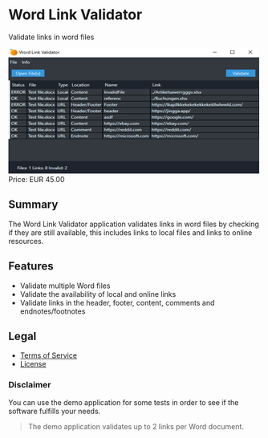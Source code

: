 # Word Link Validator

Validate links in word files

<div class="splash">
    <img alt="Splash" src="/content/solutions/finished/Word_Link_Validator/img/Word_Link_Validator_splash.png">
    <div class="price">Price: EUR 45.00</div>
    <div class="purchase">
        <!--<a class="button" href="#">Demo</a>
        <a class="button" href="#">Buy</a>-->
    </div>
</div>

## Summary

The Word Link Validator application validates links in word files by checking if they are still available, this includes links to local files and links to online resources.

## Features

* Validate multiple Word files
* Validate the availability of local and online links
* Validate links in the header, footer, content, comments and endnotes/footnotes

## Legal

* [Terms of Service](/en/terms)
* [License](https://github.com/Karaka-Management/OCRImageOptimizerApp/blob/master/LICENSE.txt)

### Disclaimer

You can use the demo application for some tests in order to see if the software fulfills your needs.

> The demo application validates up to 2 links per Word document.
